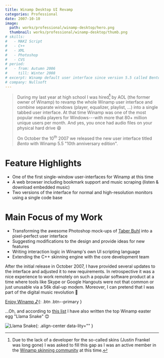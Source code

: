 ```yaml
---
title: Winamp Desktop UI Revamp
categories: Professional
date: 2007-10-10
image:
  path: works/professional/winamp-desktop/hero.png
  thumbnail: works/professional/winamp-desktop/thumb.png
# skills:
#   - MAKI Script
#   - C++
#   - XML
#   - Photoshop
#   - CVS
# period:
#   - from: Autumn 2006
#     till: Winter 2008
# excerpt: Winamp default user interface since version 5.5 called Bento.
# company: Nullsoft
---
```


> During my last year at high school I was hired[^1] by AOL (the former owner of Winamp) to revamp the whole Winamp user interface and combine separate windows (player, equalizer, playlist, ...) into a single tabbed user interface.
> At that time Winamp was one of the most popular media players for Windows---with more that 80+ million unique users per month.
> And yes, you once had audio files on your physical hard drive :smile:
>
> On October the 10<sup>th</sup> 2007 we released the new user interface titled *Bento* with Winamp 5.5 "10th anniversary edition". 

# Feature Highlights

* One of the first single-window user-interfaces for Winamp at this time
* A web browser including bookmark support and music scraping (listen & download embedded music)
* Two versions of the interface for normal and high-resolution monitors using a single code base

# Main Focus of my Work

* Transforming the awesome Photoshop mock-ups of [Taber Buhl](http://taberbuhl.com/) into a pixel-perfect user interface
* Suggesting modifications to the design and provide ideas for new features
* Writing interaction logic in Winamp's own UI scripting language
* Extending the C++ skinning engine with the core development team

After the initial release in October 2007, I have provided several updates to the interface and adjusted it to new requirements.
In retrospective it was a nice experience to work remotely on such a popular software product at a time where tools like Skype or Google Hangouts were not that common or just unusable via a 56k dial-up modem.
Moreover, I can pretend that I was part of the digital music revolution :muscle:

[Enjoy Winamp ♪](http://winamp.com){: .btn .btn--primary }

...Oh, and according to [this list](http://www.eeggs.com/tree/555.html) I have also written the top Winamp easter egg "Llama Snake" :blush:

![Llama Snake](llama-snake.png){: .align-center data-lity="" }

[^1]: Due to the lack of a developer for the so-called skins (Justin Frankel was long gone) I was asked to fill this gap as I was an active member in the [Winamp skinning community](http://skinconsortium.com) at this time.